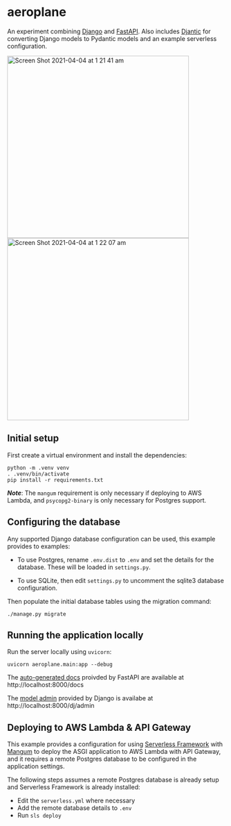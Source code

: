 # aeroplane

An experiment combining [Django](https://www.djangoproject.com/) and [FastAPI](https://fastapi.tiangolo.com/). Also includes [Djantic](https://github.com/jordaneremieff/djantic) for converting Django models to Pydantic models and an example serverless configuration.

<img width="420" alt="Screen Shot 2021-04-04 at 1 21 41 am" src="https://user-images.githubusercontent.com/1376648/113481348-b54b5700-94e4-11eb-8eb8-988d4cfc5020.png"> <img width="420" alt="Screen Shot 2021-04-04 at 1 22 07 am" src="https://user-images.githubusercontent.com/1376648/113481353-cbf1ae00-94e4-11eb-90b2-75d8b3ca7b6c.png">

## Initial setup

First create a virtual environment and install the dependencies:

```shell
python -m .venv venv
. .venv/bin/activate
pip install -r requirements.txt
```

***Note***: The `mangum` requirement is only necessary if deploying to AWS Lambda, and `psycopg2-binary` is only necessary for Postgres support.

## Configuring the database

Any supported Django database configuration can be used, this example provides to examples:

- To use Postgres, rename `.env.dist` to `.env` and set the details for the database. These will be loaded in `settings.py`.

- To use SQLite, then edit `settings.py` to uncomment the sqlite3 database configuration.

Then populate the initial database tables using the migration command:

```shell
./manage.py migrate
```

## Running the application locally

Run the server locally using `uvicorn`:

```shell
uvicorn aeroplane.main:app --debug
```

The [auto-generated docs](https://fastapi.tiangolo.com/features/#automatic-docs) proivded by FastAPI are available at http://localhost:8000/docs

The [model admin](https://docs.djangoproject.com/en/3.1/ref/contrib/admin/) provided by Django is availabe at http://localhost:8000/dj/admin

## Deploying to AWS Lambda & API Gateway

This example provides a configuration for using [Serverless Framework](https://www.serverless.com/framework/docs/providers/aws/guide/installation/) with [Mangum](https://mangum.io) to deploy the ASGI application to AWS Lambda with API Gateway, and it requires a remote Postgres database to be configured in the application settings.

The following steps assumes a remote Postgres database is already setup and Serverless Framework is already installed:

- Edit the `serverless.yml` where necessary
- Add the remote database details to `.env`
- Run `sls deploy`
